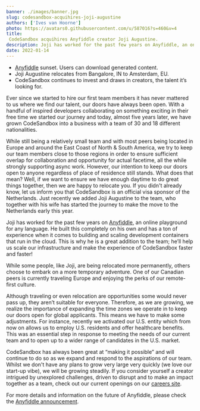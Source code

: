 ```yaml
---
banner: ./images/banner.jpg
slug: codesandbox-acquihires-joji-augustine
authors: ['Ives van Hoorne']
photo: https://avatars0.githubusercontent.com/u/587016?s=460&v=4
title:
 CodeSandbox acquihires Anyfiddle creator Joji Augustine.
description: Joji has worked for the past few years on Anyfiddle, an online playground for any language. He built this completely on his own and has a ton of experience when it comes to building and scaling development containers that run in the cloud. This is why he is a great addition to the team; he’ll help us scale our infrastructure and make the experience of CodeSandbox faster and faster!
date: 2022-01-14
---
```

-   [Anyfiddle](https://www.anyfiddle.com/) sunset. Users can download generated content.
-   Joji Augustine relocates from Bangalore, IN to Amsterdam, EU.
-   CodeSandbox continues to invest and draws in creators, the talent it’s looking for.

Ever since we started to hire our first team members it has never mattered to us where we find our talent, our doors have always been open. With a handful of inspired developers collaborating on something exciting in their free time we started our journey and today, almost five years later, we have grown CodeSandbox into a business with a team of 30 and 18 different nationalities.

While still being a relatively small team and with most peers being located in Europe and around the East Coast of North & South America, we try to keep our team members close to those regions in order to ensure sufficient overlap for collaboration and opportunity for actual facetime, all the while strongly supporting async work. However, our intention to keep our doors open to anyone regardless of place of residence still stands. What does that mean? Well, if we want to ensure we have enough daytime to do great things together, then we are happy to relocate you. If you didn't already know, let us inform you that CodeSandbox is an official visa sponsor of the Netherlands. Just recently we added Joji Augustine to the team, who together with his wife has started the journey to make the move to the Netherlands early this year.

Joji has worked for the past few years on [Anyfiddle](https://www.anyfiddle.com/), an online playground for any language. He built this completely on his own and has a ton of experience when it comes to building and scaling development containers that run in the cloud. This is why he is a great addition to the team; he’ll help us scale our infrastructure and make the experience of CodeSandbox faster and faster!

While some people, like Joji, are being relocated more permanently, others choose to embark on a more temporary adventure. One of our Canadian peers is currently traveling Europe and enjoying the perks of our remote-first culture.

Although traveling or even relocation are opportunities some would never pass up, they aren’t suitable for everyone. Therefore, as we are growing, we realize the importance of expanding the time zones we operate in to keep our doors open for global applicants. This means we have to make some adjustments. For instance, recently we activated our U.S. entity which from now on allows us to employ U.S. residents and offer healthcare benefits. This was an essential step in response to meeting the needs of our current team and to open up to a wider range of candidates in the U.S. market.

CodeSandbox has always been great at “making it possible” and will continue to do so as we expand and respond to the aspirations of our team. Whilst we don't have any plans to grow very large very quickly (we love our start-up vibe), we will be growing steadily. If you consider yourself a creator intrigued by unexplored challenges, driven to disrupt and to make an impact together as a team, check out our current openings on our [careers site](https://codesandbox.io/jobs).

For more details and information on the future of Anyfiddle, please check the [Anyfiddle announcement](https://www.anyfiddle.com/).


